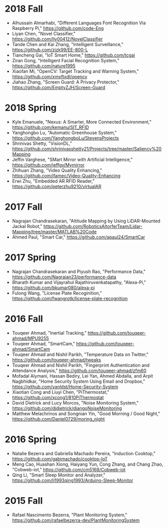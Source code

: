 # 2018 Fall

* Alhussain Almarhabi, "Different Languages Font Recognition Via Raspberry Pi," https://github.com/code-Eng
* Liyan Chen, "Novel Classifier," https://github.com/lly00412/NovelClassifier
* Tande Chen and Kai Zhang, "Intelligent Surveillance," https://github.com/zjzk99/EE-800-L
* Tiancheng Gai, "IoT Smart Home," https://github.com/tcgai
* Ziran Gong, "Intelligent Facial Recognition System," https://github.com/nature1995
* Xiaofan Mi, "OpenCV: Target Tracking and Warning System," https://github.com/xmxftxdl/opencv
* Jiahao Zhang, "Screen Guard: A Privacy Protector," https://github.com/EmptyZJH/Screen-Guard

# 2018 Spring

* Kyle Emanuele, "Nexus: A Smarter, More Connected Environment," https://github.com/kemanu/SIT_RFID
* Yanghongbo Lu, "Automatic Greenhouse System," https://github.com/YanghongboLu/StevensProjects
* Shrinivas Shetty, "VisionDL," https://github.com/shrinivasshetty21/Projects/tree/master/Saliency%20Mapping
* Jeffin Varghese, "SMart Mirror with Artificial Intelligence," https://github.com/jeffgv/Mymirror
* Zhihuan Zhang, "Video Quality Enhancing," https://github.com/ifamec/Video-Quality-Enhancing
* Erwi Zhu, "Embedded AR RFID Reader," https://github.com/peterzhu9210/virtualAR

# 2017 Fall

* Nagrajan Chandrasekaran, "Altitude Mapping by Using LiDAR-Mounted Jackal Robot," https://github.com/RoboticsAltorferTeam/Lidar-Mapping/tree/master/MATLAB%20Code
* Ahmed Paul, "Smart Car," https://github.com/apaul24/SmartCar


# 2017 Spring

* Nagrajan Chandrasekaran and Piyush Rao, "Performance Data," https://github.com/Nagrajan23/performance-data
* Bharath Kumar and Vijayrahul Rajathiruvenkatapathy, "Alexa-Pi," https://github.com/bkumar080/alexa-pi
* Fulong Wang, "License Plate Recoginition," https://github.com/fwangrotk/license-plate-recognition

# 2016 Fall

* Touqeer Ahmad, "Inertial Tracking," https://github.com/touqeer-ahmad/MPU9255
* Touqeer Ahmad, "SmartCam," https://github.com/touqeer-ahmad/SmartCam
* Touqeer Ahmad and Nishil Parikh, "Temperature Data on Twitter," https://github.com/touqeer-ahmad/tweaks
* Touqeer Ahmad and Nishil Parikh, "Fingerprint Authentication and Attendance Analysis," https://github.com/touqeer-ahmad/zfm60
* Mofadal Alymani, Hassan Bediry, Lei Yan, Ahmed Abdalla, and Arpit Nagbhidkar, "Home Security System Using Email and Dropbox,"
https://github.com/yanldst/Home-Security-System
* Xiaotian Cong and Liuyi Chen, "PiThermostat," https://github.com/xcong1/810PiThermostat
* David Dietrick and Lucy Morcos, "Noise Monitoring System," https://github.com/djdietrick/djangoNoiseMonitoring
* Matthew Melachrinos and Songnian Yin, "Good Morning / Good Night," https://github.com/Daniel0729/moring_night

# 2016 Spring

* Natalie Bezerra and Gabriella Machado Pereira, "Induction Cooktop," https://github.com/gabimachado/cooktop-IoT
* Meng Cao, Huashan Xiong, Haiyang Yun, Cong Zhang, and Chang Zhao, "Cobweb-iot," https://github.com/cm5168/Cobweb-iot
* Qing Li, "Smart Sleep Monitor and Analyzer," https://github.com/li1993qing1993/Arduino-Sleep-Monitor

# 2015 Fall

* Rafael Nascimento Bezerra, "Plant Monitoring System," https://github.com/rafaelbezerra-dev/PlantMonitoringSystem
